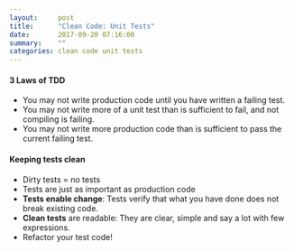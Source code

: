 ```yaml
---
layout:     post
title:      "Clean Code: Unit Tests"
date:       2017-09-20 07:16:00
summary:    "" 
categories: clean code unit tests
---
```


#### 3 Laws of TDD
* You may not write production code until you have written a failing test.
* You may not write more of a unit test than is sufficient to fail, and not compiling is failing.
* You may not write more production code than is sufficient to pass the current failing test.

#### Keeping tests clean
* Dirty tests = no tests
* Tests are just as important as production code
* **Tests enable change**: Tests verify that what you have done does not break existing code.
* **Clean tests** are readable: They are clear, simple and say a lot with few expressions.
* Refactor your test code!